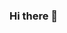 ### Hi there 👋

<!--
**harukaxyz/harukaxyz** is a ✨ _special_ ✨ repository because its `README.md` (this file) appears on your GitHub profile.

Here are some ideas to get you started:

- :boy: I’m currently working on ...
- 🌱 I’m currently learning ...
- 👯 I’m looking to collaborate on ...
- 🤔 I’m looking for help with ...
- 💬 Ask me about ...
- 📫 How to reach me: ...
- 😄 Pronouns: ...
- ⚡ Fun fact: ...
